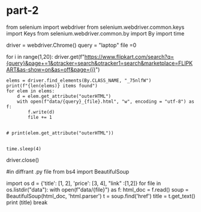 # part-2



from selenium import webdriver
from selenium.webdriver.common.keys import Keys
from selenium.webdriver.common.by import By
import time

driver = webdriver.Chrome()
query = "laptop"
file =0

for i in range(1,20):
    driver.get(f"https://www.flipkart.com/search?q={query}&page+=1&otracker=search&otracker1=search&marketplace=FLIPKART&as-show=on&as=off&page={i}")
    
    

    elems = driver.find_elements(By.CLASS_NAME, "_75nlfW")
    print(f"{len(elems)} items found")
    for elem in elems:
        d = elem.get_attribute("outerHTML")
        with open(f"data/{query}_{file}.html", "w", encoding = "utf-8") as f:
            f.write(d)
            file += 1


    # print(elem.get_attribute("outerHTML"))


    time.sleep(4)

driver.close()

#in diffrant .py file
from bs4 import BeautifulSoup

import os
d = {'title': [1, 2], 'price': [3, 4], "link" :[1,2]}
for file in os.listdir("data"):
    with open(f"data/{file}") as f:
        html_doc = f.read()
    soup = BeautifulSoup(html_doc, 'html.parser')
    t = soup.find('href')
    title = t.get_text()
    print (title)
    break
